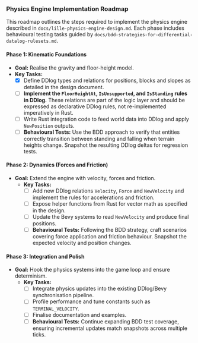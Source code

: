 ### **Physics Engine Implementation Roadmap**

This roadmap outlines the steps required to implement the physics engine
described in `docs/lille-physics-engine-design.md`. Each phase includes
behavioural testing tasks guided by
`docs/bdd-strategies-for-differential-datalog-rulesets.md`.

#### **Phase 1: Kinematic Foundations**

- **Goal:** Realise the gravity and floor-height model.
- **Key Tasks:**
  - [x] Define DDlog types and relations for positions, blocks and slopes as
    detailed in the design document.
  - [ ] **Implement the `FloorHeightAt`, `IsUnsupported`, and `IsStanding` rules
    in DDlog.** These relations are part of the logic layer and should be
    expressed as declarative DDlog rules, not re-implemented imperatively in
    Rust.
  - [ ] Write Rust integration code to feed world data into DDlog and apply
    `NewPosition` outputs.
  - [ ] **Behavioural Tests:** Use the BDD approach to verify that entities
    correctly transition between standing and falling when terrain heights
    change. Snapshot the resulting DDlog deltas for regression tests.

#### **Phase 2: Dynamics (Forces and Friction)**

- **Goal:** Extend the engine with velocity, forces and friction.
  - **Key Tasks:**
    - [ ] Add new DDlog relations `Velocity`, `Force` and `NewVelocity` and
      implement the rules for accelerations and friction.
    - [ ] Expose helper functions from Rust for vector math as specified in the
      design.
    - [ ] Update the Bevy systems to read `NewVelocity` and produce final
      positions.
    - [ ] **Behavioural Tests:** Following the BDD strategy, craft scenarios
      covering force application and friction behaviour. Snapshot the expected
      velocity and position changes.

#### **Phase 3: Integration and Polish**

- **Goal:** Hook the physics systems into the game loop and ensure determinism.
  - **Key Tasks:**
    - [ ] Integrate physics updates into the existing DDlog/Bevy synchronisation
      pipeline.
    - [ ] Profile performance and tune constants such as `TERMINAL_VELOCITY`.
    - [ ] Finalise documentation and examples.
    - [ ] **Behavioural Tests:** Continue expanding BDD test coverage, ensuring
      incremental updates match snapshots across multiple ticks.
